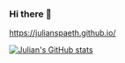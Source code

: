 ### Hi there 👋

https://julianspaeth.github.io/

[![Julian's GitHub stats](https://github-readme-stats.vercel.app/api?username=julianspaeth)](https://github.com/anuraghazra/github-readme-stats)

